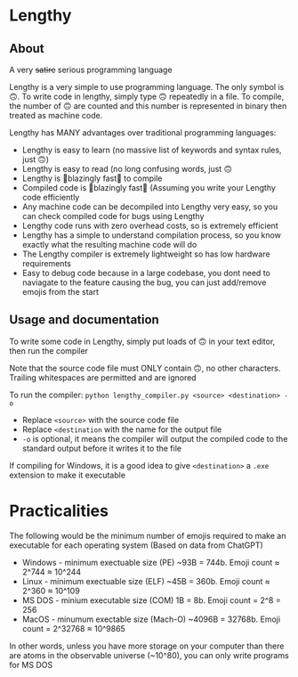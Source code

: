 # Lengthy

## About
A very ~~satire~~ serious programming language

Lengthy is a very simple to use programming language. The only symbol is 🙃. To write code in lengthy, simply type 🙃 repeatedly in a file. To compile, the number of 🙃 are counted and this number is represented in binary then treated as machine code.

Lengthy has MANY advantages over traditional programming languages:
- Lengthy is easy to learn (no massive list of keywords and syntax rules, just 🙃)
- Lengthy is easy to read (no long confusing words, just 🙃
- Lengthy is 🚀blazingly fast🚀 to compile
- Compiled code is 🚀blazingly fast🚀 (Assuming you write your Lengthy code efficiently
- Any machine code can be decompiled into Lengthy very easy, so you can check compiled code for bugs using Lengthy
- Lengthy code runs with zero overhead costs, so is extremely efficient
- Lengthy has a simple to understand compilation process, so you know exactly what the resulting machine code will do
- The Lengthy compiler is extremely lightweight so has low hardware requirements
- Easy to debug code because in a large codebase, you dont need to naviagate to the feature causing the bug, you can just add/remove emojis from the start

## Usage and documentation

To write some code in Lengthy, simply put loads of 🙃 in your text editor, then run the compiler

Note that the source code file must ONLY contain 🙃, no other characters. Trailing whitespaces are permitted and are ignored

To run the compiler:
`python lengthy_compiler.py <source> <destination> -o`

- Replace `<source>` with the source code file
- Replace `<destination` with the name for the output file
- `-o` is optional, it means the compiler will output the compiled code to the standard output before it writes it to the file

If compiling for Windows, it is a good idea to give `<destination>` a `.exe` extension to make it executable


# Practicalities

The following would be the minimum number of emojis required to make an executable for each operating system (Based on data from ChatGPT)
- Windows - minimum exectuable size (PE) ~93B = 744b. Emoji count ≈ 2^744 ≈ 10^244
- Linux - minimum exectuable size (ELF) ~45B = 360b. Emoji count ≈ 2^360 ≈ 10^109
- MS DOS - minium executable size (COM) 1B = 8b. Emoji count = 2^8 = 256
- MacOS - minumum exectable size (Mach-O) ~4096B = 32768b. Emoji count = 2^32768 ≈ 10^9865

In other words, unless you have more storage on your computer than there are atoms in the observable universe (~10^80), you can only write programs for MS DOS
